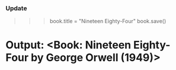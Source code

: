 ### Update
>>> book.title = "Nineteen Eighty-Four"
>>> book.save()
# Output: <Book: Nineteen Eighty-Four by George Orwell (1949)>